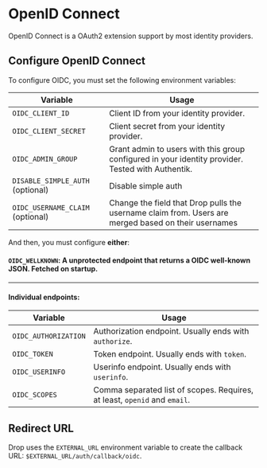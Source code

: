 # OpenID Connect

OpenID Connect is a OAuth2 extension support by most identity providers.

## Configure OpenID Connect

To configure OIDC, you must set the following environment variables:

| Variable                         | Usage                                                                                               |
| -------------------------------- | --------------------------------------------------------------------------------------------------- |
| `OIDC_CLIENT_ID`                 | Client ID from your identity provider.                                                              |
| `OIDC_CLIENT_SECRET`             | Client secret from your identity provider.                                                          |
| `OIDC_ADMIN_GROUP`               | Grant admin to users with this group configured in your identity provider. Tested with Authentik.   |
| `DISABLE_SIMPLE_AUTH` (optional) | Disable simple auth                                                                                 |
| `OIDC_USERNAME_CLAIM` (optional) | Change the field that Drop pulls the username claim from. Users are merged based on their usernames |

And then, you must configure **either**:

#### `OIDC_WELLKNOWN`: A unprotected endpoint that returns a OIDC well-known JSON. Fetched on startup.

---

#### Individual endpoints:

| Variable             | Usage                                                                     |
| -------------------- | ------------------------------------------------------------------------- |
| `OIDC_AUTHORIZATION` | Authorization endpoint. Usually ends with `authorize`.                    |
| `OIDC_TOKEN`         | Token endpoint. Usually ends with `token`.                                |
| `OIDC_USERINFO`      | Userinfo endpoint. Usually ends with `userinfo`.                          |
| `OIDC_SCOPES`        | Comma separated list of scopes. Requires, at least, `openid` and `email`. |


## Redirect URL
Drop uses the `EXTERNAL_URL` environment variable to create the callback URL: `$EXTERNAL_URL/auth/callback/oidc`. 
